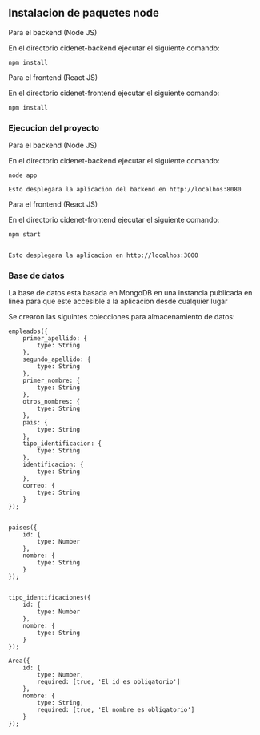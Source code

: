 ## Instalacion de paquetes node

Para el backend (Node JS)

En el directorio cidenet-backend ejecutar el siguiente comando: 

    npm install


Para el frontend (React JS)

En el directorio cidenet-frontend ejecutar el siguiente comando: 

    npm install

### Ejecucion del proyecto

Para el backend (Node JS)

En el directorio cidenet-backend ejecutar el siguiente comando: 

    node app

    Esto desplegara la aplicacion del backend en http://localhos:8080


Para el frontend (React JS)

En el directorio cidenet-frontend ejecutar el siguiente comando: 

    npm start


    Esto desplegara la aplicacion en http://localhos:3000


### Base de datos

La base de datos esta basada en MongoDB en una instancia publicada en linea para que este accesible a la aplicacion desde cualquier lugar

Se crearon las siguintes colecciones para almacenamiento de datos: 

```
empleados({
    primer_apellido: {
        type: String
    },
    segundo_apellido: {
        type: String
    },
    primer_nombre: {
        type: String
    },
    otros_nombres: {
        type: String
    },
    pais: {
        type: String
    },
    tipo_identificacion: {
        type: String
    },
    identificacion: {
        type: String
    },
    correo: {
        type: String
    }
});


paises({
    id: {
        type: Number
    },
    nombre: {
        type: String
    }
});


tipo_identificaciones({
    id: {
        type: Number
    },
    nombre: {
        type: String
    }
});

Area({
    id: {
        type: Number,
        required: [true, 'El id es obligatorio']
    },
    nombre: {
        type: String,
        required: [true, 'El nombre es obligatorio']
    }
});
```
